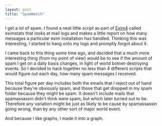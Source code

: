 ```yaml
---
layout: post
title: "SpamWatch"
---
```

I get a lot of spam. I found a neat little script as part of [Exim4][1] called
eximstats that looks at mail logs and makes a little report on how many
messages a particular exim installation has handled. Thinking this was
interesting, I started to hang onto my logs and promptly forgot about it.

I came back to this thing some time ago, and decided that a much more
interesting thing (from my point of view) would be to see if the amount of
spam I get on a daily basis changes, in light of world botnet-destroying
events. So I decided to hack together no less than 4 different scripts that
would figure out each day, how many spam messages I received.

This total figure per day includes both the emails that I reject out of hand
because they're obviously spam, and those that get dropped in my spam folder
because they might be spam. It doesn't include mails that spamassassin didn't
think were spam, but which later turned out to be. Therefore any variation
might be just as likely to be cause by spamassassin going wrong, than by any
other sort of major world event.

And because I like graphs, I made it into a graph. 

   [1]: http://www.exim.org/

